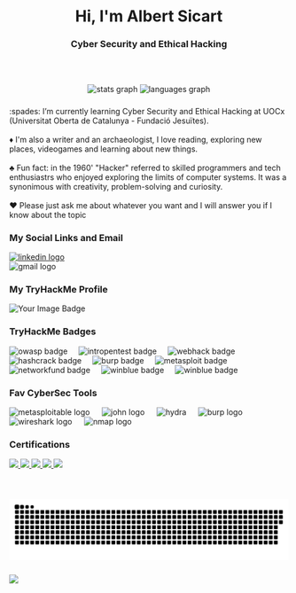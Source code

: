 <h1 align="center">Hi, I'm Albert Sicart</h1>

###

<h3 align="center">Cyber Security and Ethical Hacking</h3>

###

<br clear="both">

###

<div align="center">
  <img src="https://github-readme-stats.vercel.app/api?username=AlbertSicart&hide_title=false&hide_rank=false&show_icons=true&include_all_commits=true&count_private=true&disable_animations=false&theme=dracula&locale=en&hide_border=false" height="150" alt="stats graph"  />
  <img src="https://github-readme-stats.vercel.app/api/top-langs?username=AlbertSicart&locale=en&hide_title=false&layout=compact&card_width=320&langs_count=5&theme=dracula&hide_border=false" height="150" alt="languages graph"  />
</div>

###

<p align="left"> :spades: I’m currently learning Cyber Security and Ethical Hacking at UOCx (Universitat Oberta de Catalunya - Fundació Jesuïtes).<br><br> ♦️ I'm also a writer and an archaeologist, I love reading, exploring new places, videogames and learning about new things.<br><br> ♣️ Fun fact: in the 1960' "Hacker" referred to skilled programmers and tech enthusiastrs who enjoyed exploring the limits of computer systems. It was a synonimous with creativity, problem-solving and curiosity.<br><br> ♥️ Please just ask me about whatever you want and I will answer you if I know about the topic </p>

### My Social Links and Email

<div align="left">
  <a href="https://www.linkedin.com/in/albertsicartavalos/" target="_blank">
    <img src="https://img.shields.io/static/v1?message=LinkedIn&logo=linkedin&label=&color=0077B5&logoColor=white&labelColor=&style=for-the-badge" height="35" alt="linkedin logo"  />
  </a>
</div>

<div align"left">
  <img src="https://img.shields.io/static/v1?message=sicart@protonmail.ch&logo=protonmail&label=ProtonMail&color=5a5a5a&logoColor=white&labelColor=8A2BE2&style=for-the-badge" height="35" alt="gmail logo"  />
</div>

### My TryHackMe Profile
<div align="left">
    <img src="https://tryhackme-badges.s3.amazonaws.com/Br00tus.png" alt="Your Image Badge" />
</div>

### TryHackMe Badges
<div align="left">
  <img src="https://assets.tryhackme.com/img/badges/owasptop10.svg" height="40" alt="owasp badge"  />
  <img width="12" />
  <img src="https://assets.tryhackme.com/img/badges/introtooffensivesecurity.svg" height="40" alt="intropentest badge"  />
  <img width="12" />
  <img src="https://assets.tryhackme.com/img/badges/introtowebsecurity.svg" height="40" alt="webhack badge"  />
  <img width="12" />
  <img src="https://assets.tryhackme.com/img/badges/hashcracker.svg" height="40" alt="hashcrack badge"  />
  <img width="12" />
  <img src="https://assets.tryhackme.com/img/badges/burpsuite.svg" height="40" alt="burp badge"  />
  <img width="12" />
  <img src="https://assets.tryhackme.com/img/badges/metasploit.svg" height="40" alt="metasploit badge"  />
  <img width="12" />
  <img src="https://assets.tryhackme.com/img/badges/networkfundamentals.svg" height="40" alt="networkfund badge"  />
  <img width="12" />
  <img src="https://assets.tryhackme.com/img/badges/blue.svg" height="40" alt="winblue badge"  />
  <img width="12" />
  <img src="https://assets.tryhackme.com/img/badges/linuxprivesc.svg" height="40" alt="winblue badge"  />
  <img width="12" />
</div>


###
<!--
<div align="left">
  <img src="https://upload.wikimedia.org/wikipedia/commons/1/18/C_Programming_Language.svg" height="40" alt="c logo"  />
  <img width="12" />
  <img src="https://cdn.jsdelivr.net/gh/devicons/devicon/icons/python/python-original.svg" height="40" alt="python logo"  />
  <img width="12" />
  <img src="https://cdn.jsdelivr.net/gh/devicons/devicon/icons/bash/bash-original.svg" height="40" alt="bash logo"  />
  <img width="12" />
  <img src="https://cdn.jsdelivr.net/gh/devicons/devicon/icons/mysql/mysql-original.svg" height="40" alt="mysql logo"  />
  <img width="12" />
</div>

###

<div align="left">
  <img src="https://skillicons.dev/icons?i=linux" height="30" alt="linux logo"  />
  <img width="12" />
  <img src="https://upload.wikimedia.org/wikipedia/commons/thumb/2/2b/Kali-dragon-icon.svg/768px-Kali-dragon-icon.svg.png?20211125065834" height="40" alt="kali logo"  />
  <img width="12" />
  <img src="https://skillicons.dev/icons?i=docker" height="30" alt="docker logo"  />
  <img width="12" />
  <img src="https://cdn.jsdelivr.net/gh/devicons/devicon/icons/vim/vim-original.svg" height="30" alt="vim logo"  />
  <img width="12" />
  <img src="https://cdn.jsdelivr.net/gh/devicons/devicon/icons/visualstudio/visualstudio-plain.svg" height="30" alt="visualstudio logo"  />
  <img width="12" />
  <img src="https://cdn.jsdelivr.net/gh/devicons/devicon/icons/vscode/vscode-original.svg" height="30" alt="vscode logo"  />
</div>

-->



### Fav CyberSec Tools

<div align="left">
  <img src="https://www.kali.org/tools/metasploit-framework/images/metasploit-framework-logo.svg" height="50" alt="metasploitable logo"  />
  <img width="14" />
  <img src="https://www.kali.org/tools/john/images/john-logo.svg" height="50" alt="john logo"  />
  <img width="14" />
  <img src="https://www.kali.org/tools/hydra/images/hydra-logo.svg" height="50" alt="hydra"  />
  <img width="14" />
  <img src="https://www.kali.org/tools/burpsuite/images/burpsuite-logo.svg" height="50" alt="burp logo"  />
  <img width="14" />
  <img src="https://www.kali.org/tools/wireshark/images/wireshark-logo.svg" height="50" alt="wireshark logo"  />
  <img width="14" />
  <img src="https://www.kali.org/tools/nmap/images/nmap-logo.svg" height="50" alt="nmap logo"  />
</div>

### Certifications
  
<div align="left">
    <a href="https://www.credly.com/earner/earned/badge/1ccf503b-3dbc-4dd2-ae0c-f61ecb2a242e" target="_blank">
    <img src="https://images.credly.com/size/680x680/images/4e248e82-9e87-4a63-9263-250fafe5fb1f/image.png" height="75"/>
  </a>
  <a href="https://www.credly.com/earner/earned/badge/add34234-cd5c-450c-b7d9-131a8f8bbfa5" target="_blank">
    <img src="https://images.credly.com/size/680x680/images/5bdd6a39-3e03-4444-9510-ecff80c9ce79/image.png" height="75"/>
  </a>
  <a href="https://www.credly.com/earner/earned/badge/c9c5ec65-393c-428f-bf98-51134e8f71be" target="_blank">
    <img src="https://images.credly.com/size/680x680/images/af8c6b4e-fc31-47c4-8dcb-eb7a2065dc5b/I2CS__1_.png" height="75"/>
  </a>
  <a href="https://www.credly.com/earner/earned/badge/c4b02a5d-e389-4d77-a420-264342289102" target="_blank">
    <img src="https://images.credly.com/size/680x680/images/19e742ef-13be-4d26-87ed-ac8f5fd0643c/image.png" height="75"/>
  </a>
    <a href="https://www.credly.com/earner/earned/badge/a5642fd9-e8a5-4a6c-aea1-078732e63d56" target="_blank">
    <img src="https://images.credly.com/size/680x680/images/f2573aac-d21c-483d-acda-afaa366b4f51/image.png" height="75"/>
  </a>
</div>






###

<br clear="both">

![Snake animation](https://github.com/AlbertSicart/AlbertSicart/blob/output/snake.svg)



###

<img align="left" src="https://profile-counter.glitch.me/HectorPuch/count.svg?"  />

###
